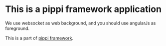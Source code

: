 This is a pippi framework application
======================================

We use websocket as web background, and you should use angularJs as foreground.

This is a part of [pippi framework](https://github.com/homeway/pippi).

